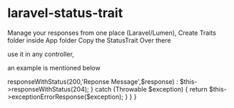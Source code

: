 # laravel-status-trait
Manage your responses from one place (Laravel/Lumen),
Create Traits folder inside App folder
Copy the StatusTrait Over there

use it in any controller,

an example is mentioned below

<?php
namespace App\Http\Controllers;
use App\Traits\StatusTrait;
class Controller extends BaseController{
    use StatusTrait;    

    public function test(){
        try {
            $response = \App\Mode\ModelName::all();
            return ($response) ? $this->responseWithStatus(200,'Reponse Message',$response) : $this->responseWithStatus(204);
        } catch (Throwable $exception) {
            return $this->exceptionErrorResponse($exception);
        }
    }
}
